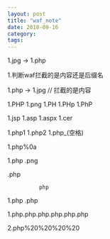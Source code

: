 ```yaml
---
layout: post
title: "waf_note"
date: 2018-09-16
category: 
tags: 
---
```


1.jpg -> 1.php

1.判断waf拦截的是内容还是后缀名

1.php -> 1.jpg // 拦截的是内容

1.PHP 1.png 1.PH 1.PHp 1.PhP

1.jsp 1.asp 1.aspx 1.cer

1.php1 1.php2 1.php_(空格) 

1.php%0a

1.php  .png

.php

              php

1.php                    .php

1.php.php.php.php.php.php

2.php%20%20%20%20

